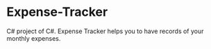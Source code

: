 # Expense-Tracker
C# project of C#. Expense Tracker helps you to have records of your monthly expenses.
